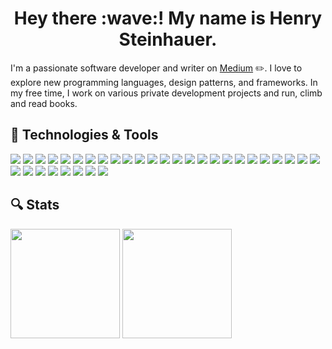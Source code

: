 
<h1 align='center'>Hey there :wave:! My name is Henry Steinhauer.</h1>

I'm a passionate software developer and writer on [Medium](https://henrysteinhauer.medium.com/) :pencil2:.  I love to explore new programming languages, design patterns, and frameworks. In my free time, I work on various private development projects and run, climb and read books.

## :wrench: Technologies & Tools

![](https://img.shields.io/badge/Go-informational?style=flat&logo=go&logoColor=white&color=001482)
![](https://img.shields.io/badge/Gin-informational?style=flat&logo=go&logoColor=white&color=001482)
![](https://img.shields.io/badge/Kotlin-informational?style=flat&logo=kotlin&logoColor=white&color=001482)
![](https://img.shields.io/badge/Ktor-informational?style=flat&logo=kotlin&logoColor=white&color=001482)
![](https://img.shields.io/badge/MockK-informational?style=flat&logo=kotlin&logoColor=white&color=001482)
![](https://img.shields.io/badge/Ruby-informational?style=flat&logo=ruby&logoColor=white&color=001482)
![](https://img.shields.io/badge/TS-informational?style=flat&logo=typescript&logoColor=white&color=001482)
![](https://img.shields.io/badge/JS-informational?style=flat&logo=javascript&logoColor=white&color=001482)
![](https://img.shields.io/badge/C%23-informational?style=flat&logo=c-sharp&logoColor=white&color=001482)
![](https://img.shields.io/badge/Vue-informational?style=flat&logo=vue.js&logoColor=white&color=052AF7)
![](https://img.shields.io/badge/React-informational?style=flat&logo=react&logoColor=white&color=052AF7)
![](https://img.shields.io/badge/Ruby_on_Rails-informational?style=flat&logo=ruby-on-rails&logoColor=white&color=052AF7)
![](https://img.shields.io/badge/OpenAPI-informational?style=flat&logo=openapi-initiative&logoColor=white&color=2E4159)
![](https://img.shields.io/badge/Docker-informational?style=flat&logo=docker&logoColor=white&color=2E4159)
![](https://img.shields.io/badge/Heroku-informational?style=flat&logo=heroku&logoColor=white&color=2E4159)
![](https://img.shields.io/badge/Git-informational?style=flat&logo=git&logoColor=white&color=2E4159)
![](https://img.shields.io/badge/Gitlab-informational?style=flat&logo=gitlab&logoColor=white&color=2E4159)
![](https://img.shields.io/badge/Bash-informational?style=flat&logo=gnu-bash&logoColor=white&color=2E4159)
![](https://img.shields.io/badge/HikariCP-informational?style=flat&logo=hicari&logoColor=white&color=2E4159)
![](https://img.shields.io/badge/JSON-informational?style=flat&logo=json&logoColor=white&color=2E4159)
![](https://img.shields.io/badge/JSON_Web_Tokens-informational?style=flat&logo=json-web-tokens&logoColor=white&color=2E4159)
![](https://img.shields.io/badge/Google_Anayltics-informational?style=flat&logo=google-analytics&logoColor=white&color=2E4159)
![](https://img.shields.io/badge/Github_Actions-informational?style=flat&logo=github-actions&logoColor=white&color=2E4159)
![](https://img.shields.io/badge/Webpack-informational?style=flat&logo=webpack&logoColor=white&color=2E4159)
![](https://img.shields.io/badge/HTML-informational?style=flat&logo=html5&logoColor=white&color=F7BD05)
![](https://img.shields.io/badge/Newsletter_HTML-informational?style=flat&logo=html5&logoColor=white&color=F7BD05)
![](https://img.shields.io/badge/CSS-informational?style=flat&logo=css3&logoColor=white&color=F7BD05)
![](https://img.shields.io/badge/SCSS-informational?style=flat&logo=sass&logoColor=white&color=F7BD05)
![](https://img.shields.io/badge/SVG-informational?style=flat&logo=svg&logoColor=white&color=F7BD05)
![](https://img.shields.io/badge/TWIG-informational?style=flat&logo=twig&logoColor=white&color=F7BD05)
![](https://img.shields.io/badge/DB-MySQL-informational?style=flat&logo=MySQL&logoColor=white&color=A3BF65)
![](https://img.shields.io/badge/DB-PostgreSQL-informational?style=flat&logo=PostgreSQL&logoColor=white&color=A3BF65)
![](https://img.shields.io/badge/DB-MongoDB-informational?style=flat&logo=mongodb&logoColor=white&color=A3BF65)

## :mag: Stats

<div>
  <img height="175em" src="https://github-readme-stats-eight-theta.vercel.app/api?username=H3nSte1n&show_icons=true&theme=dark&count_private=true" />
  <img height="175em" src="https://github-readme-stats-eight-theta.vercel.app/api/top-langs/?username=H3nSte1n&langs_count=6&layout=compact&theme=dark" />
</div>
